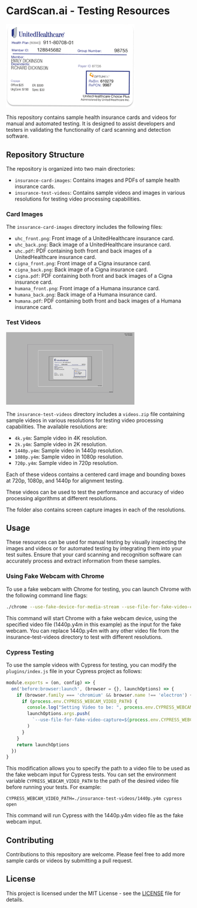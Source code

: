 # CardScan.ai - Testing Resources

<img src="insurance-card-images/uhc_front.png" width="350">

This repository contains sample health insurance cards and videos for manual and automated testing. It is designed to assist developers and testers in validating the functionality of card scanning and detection software.

## Repository Structure

The repository is organized into two main directories:

- `insurance-card-images`: Contains images and PDFs of sample health insurance cards.
- `insurance-test-videos`: Contains sample videos and images in various resolutions for testing video processing capabilities.

### Card Images

The `insurance-card-images` directory includes the following files:

- `uhc_front.png`: Front image of a UnitedHealthcare insurance card.
- `uhc_back.png`: Back image of a UnitedHealthcare insurance card.
- `uhc.pdf`: PDF containing both front and back images of a UnitedHealthcare insurance card.
- `cigna_front.png`: Front image of a Cigna insurance card.
- `cigna_back.png`: Back image of a Cigna insurance card.
- `cigna.pdf`: PDF containing both front and back images of a Cigna insurance card.
- `humana_front.png`: Front image of a Humana insurance card.
- `humana_back.png`: Back image of a Humana insurance card.
- `humana.pdf`: PDF containing both front and back images of a Humana insurance card.

### Test Videos

<img src="insurance-test-videos/4k.png" width="350">


The `insurance-test-videos` directory includes a `videos.zip` file containing sample videos in various resolutions for testing video processing capabilities. The available resolutions are:

- `4k.y4m`: Sample video in 4K resolution.
- `2k.y4m`: Sample video in 2K resolution.
- `1440p.y4m`: Sample video in 1440p resolution.
- `1080p.y4m`: Sample video in 1080p resolution.
- `720p.y4m`: Sample video in 720p resolution.

Each of these videos contains a centered card image and bounding boxes at 720p, 1080p, and 1440p for alignment testing.

These videos can be used to test the performance and accuracy of video processing algorithms at different resolutions.

The folder also contains screen capture images in each of the resolutions.


## Usage

These resources can be used for manual testing by visually inspecting the images and videos or for automated testing by integrating them into your test suites. Ensure that your card scanning and recognition software can accurately process and extract information from these samples.

### Using Fake Webcam with Chrome

To use a fake webcam with Chrome for testing, you can launch Chrome with the following command line flags:

```sh
./chrome --use-fake-device-for-media-stream --use-file-for-fake-video-capture=./insurance-test-videos/1440p.y4m
```

This command will start Chrome with a fake webcam device, using the specified video file (1440p.y4m in this example) as the input for the fake webcam. You can replace 1440p.y4m with any other video file from the insurance-test-videos directory to test with different resolutions.

### Cypress Testing
To use the sample videos with Cypress for testing, you can modify the `plugins/index.js` file in your Cypress project as follows:

```js
module.exports = (on, config) => {
  on('before:browser:launch', (browser = {}, launchOptions) => {
    if (browser.family === 'chromium' && browser.name !== 'electron') {
      if (process.env.CYPRESS_WEBCAM_VIDEO_PATH) {
        console.log("Setting Video to be: ", process.env.CYPRESS_WEBCAM_VIDEO_PATH)
        launchOptions.args.push(
          `--use-file-for-fake-video-capture=${process.env.CYPRESS_WEBCAM_VIDEO_PATH}`
        )
      }
    }
    return launchOptions
  })
}
```

This modification allows you to specify the path to a video file to be used as the fake webcam input for Cypress tests. You can set the environment variable `CYPRESS_WEBCAM_VIDEO_PATH` to the path of the desired video file before running your tests. For example:

```
CYPRESS_WEBCAM_VIDEO_PATH=./insurance-test-videos/1440p.y4m cypress open
```

This command will run Cypress with the 1440p.y4m video file as the fake webcam input.


## Contributing

Contributions to this repository are welcome. Please feel free to add more sample cards or videos by submitting a pull request.

## License

This project is licensed under the MIT License - see the [LICENSE](LICENSE) file for details.
